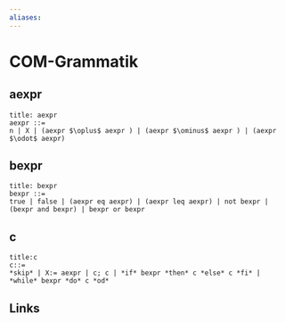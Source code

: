```yaml
---
aliases: 
---
```

# COM-Grammatik
## aexpr
```ad-abstract
title: aexpr
aexpr ::= 
n | X | (aexpr $\oplus$ aexpr ) | (aexpr $\ominus$ aexpr ) | (aexpr $\odot$ aexpr)
```

## bexpr
```ad-abstract
title: bexpr
bexpr ::= 
true | false | (aexpr eq aexpr) | (aexpr leq aexpr) | not bexpr | (bexpr and bexpr) | bexpr or bexpr
```
## c
```ad-abstract
title:c
c::=
*skip* | X:= aexpr | c; c | *if* bexpr *then* c *else* c *fi* | *while* bexpr *do* c *od*
```
## Links